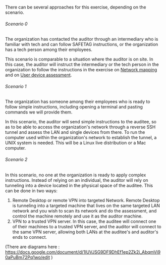 There can be several approaches for this exercise, depending on the scenario.

###### Scenario 0

The organization has contacted the auditor through an intermediary who is 
familiar with tech and can follow SAFETAG instructions, or the organization has 
a tech person among their employees.

This scenario is comparable to a situation where the auditor is on site. In this
case, the auditor will instruct the intermediary or the tech person in the 
organization to follow the instructions in the exercise on 
[Network mapping](../methods/network_mapping) and on [User device 
assessment](../methods/network_mapping).


###### Scenario 1

The organization has someone among their employees who is ready to follow simple
instructions, including opening a terminal and pasting commands we will provide
them.

In this scenario, the auditor will send simple instructions to the auditee, so
as to be able to access the organization's network through a reverse SSH tunnel
and assess the LAN and single devices from there. To run the computer used 
within the organization's network to establish the tunnel, a UNIX system is
needed. This will be a Linux live distribution or a Mac computer.


###### Scenario 2

In this scenario, no one at the organization is ready to apply complex
instructions. Instead of relying on an individual, the auditor will rely on 
tunneling into a device located in the physical space of the auditee. This can
be done in two ways:

1. Remote Desktop or remote VPN into targeted Network. Remote Desktop is 
tunneling into a targeted machine that lives on the same targeted LAN network 
and you wish to scan its network and do the assessment, and control the machine 
remotely and use it as the auditor machine.
2. VPN to a trusted VPN server. In this case, the auditee will connect one of
their machines to a trusted VPN server, and the auditor will connect to the same
VPN server, allowing both LANs at the auditee's and auditor's ends to connect.

(There are diagrams here : https://docs.google.com/document/d/1lUVJSG9DF9DhEf1ep2Zk2j_AbqmVi90aPuBm72Pq1wo/edit )

